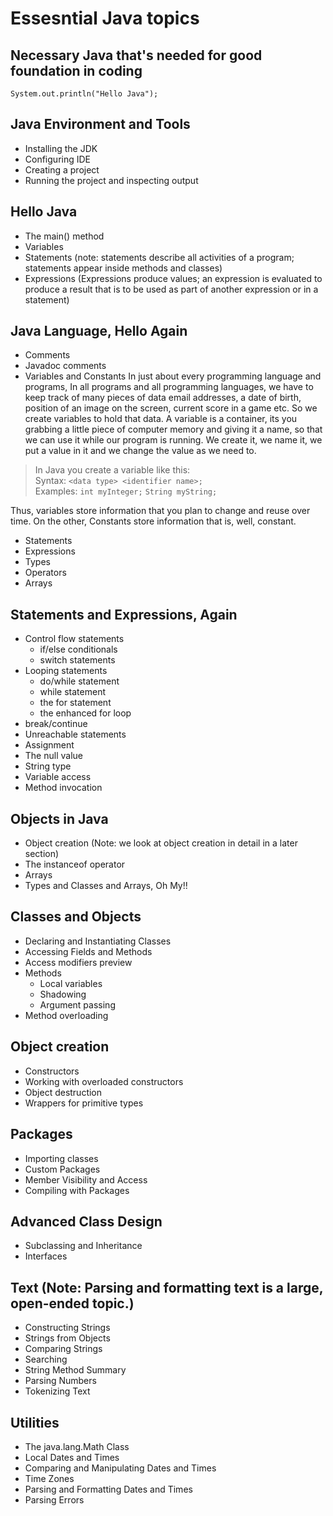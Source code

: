 # Essesntial Java topics
## Necessary Java that's needed for good foundation in coding

 `System.out.println("Hello Java");`

## Java Environment and Tools
- Installing the JDK
- Configuring IDE
- Creating a project
- Running the project and inspecting output

## Hello Java
- The main() method
- Variables
- Statements (note: statements describe all activities of a program; statements appear inside methods and classes)
- Expressions (Expressions produce values; an expression is evaluated to produce a result that is to be used
as part of another expression or in a statement)

## Java Language, Hello Again
- Comments
- Javadoc comments
- Variables and Constants
In just about every programming language and programs,
In all programs and all programming languages, we have to keep track of many pieces of data email addresses,
a date of birth, position of an image on the screen, current score in a game etc.
So we create variables to hold that data. A variable is a container, its you grabbing a little piece of computer
memory and giving it a name, so that we can use it while our program is running.
We create it, we name it, we put a value in it and we change the value as we need to.
> In Java you create a variable like this:<br/>
> Syntax: `<data type> <identifier name>;`<br/>
> Examples:
> `int myInteger;`
> `String myString;`

Thus, variables store information that you plan to change and reuse over time.
On the other, Constants store information that is, well, constant.
- Statements
- Expressions
- Types
- Operators
- Arrays

## Statements and Expressions, Again
- Control flow statements
  - if/else conditionals
  - switch statements
- Looping statements
  - do/while statement
  - while statement
  - the for statement
  - the enhanced for loop
- break/continue
- Unreachable statements
- Assignment
- The null value
- String type
- Variable access
- Method invocation

## Objects in Java
- Object creation (Note: we look at object creation in detail in a later section) 
- The instanceof operator
- Arrays
- Types and Classes and Arrays, Oh My!!

## Classes and Objects
- Declaring and Instantiating Classes
- Accessing Fields and Methods
- Access modifiers preview
- Methods
  - Local variables
  - Shadowing
  - Argument passing
- Method overloading

## Object creation
- Constructors
- Working with overloaded constructors
- Object destruction
- Wrappers for primitive types

## Packages
- Importing classes
- Custom Packages
- Member Visibility and Access
- Compiling with Packages

## Advanced Class Design
- Subclassing and Inheritance
- Interfaces

## Text (Note: Parsing and formatting text is a large, open-ended topic.)
- Constructing Strings
- Strings from Objects
- Comparing Strings
- Searching
- String Method Summary
- Parsing Numbers
- Tokenizing Text

## Utilities
- The java.lang.Math Class
- Local Dates and Times
- Comparing and Manipulating Dates and Times
- Time Zones
- Parsing and Formatting Dates and Times
- Parsing Errors

